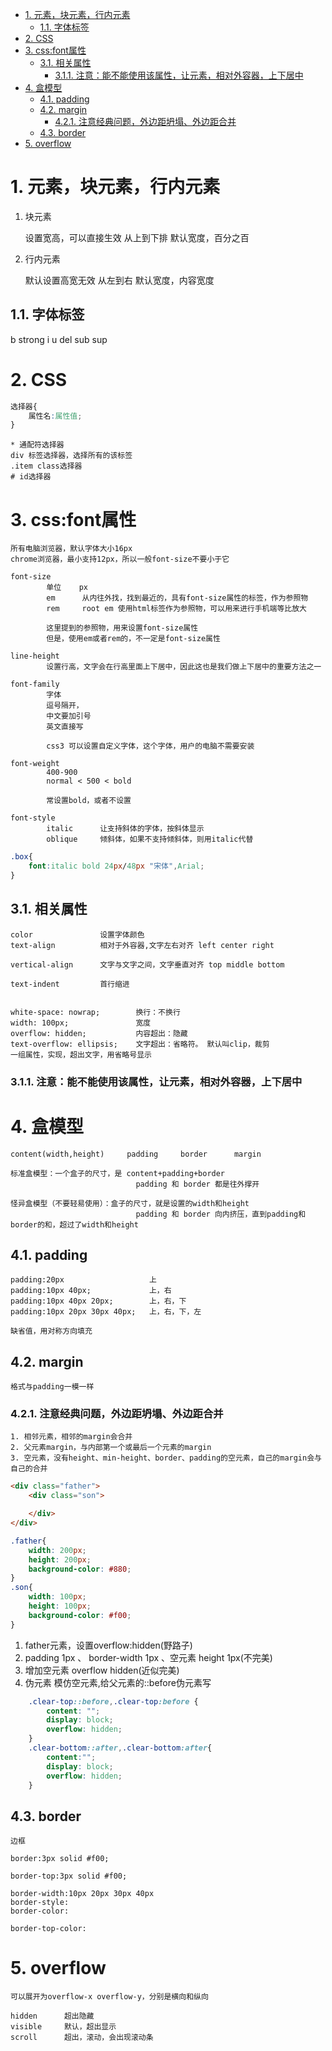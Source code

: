 <!-- TOC -->

- [1. 元素，块元素，行内元素](#1-元素块元素行内元素)
    - [1.1. 字体标签](#11-字体标签)
- [2. CSS](#2-css)
- [3. css:font属性](#3-cssfont属性)
    - [3.1. 相关属性](#31-相关属性)
        - [3.1.1. 注意：能不能使用该属性，让元素，相对外容器，上下居中](#311-注意能不能使用该属性让元素相对外容器上下居中)
- [4. 盒模型](#4-盒模型)
    - [4.1. padding](#41-padding)
    - [4.2. margin](#42-margin)
        - [4.2.1. 注意经典问题，外边距坍塌、外边距合并](#421-注意经典问题外边距坍塌外边距合并)
    - [4.3. border](#43-border)
- [5. overflow](#5-overflow)

<!-- /TOC -->
# 1. 元素，块元素，行内元素

1. 块元素

    设置宽高，可以直接生效
    从上到下排
    默认宽度，百分之百

2. 行内元素

    默认设置高宽无效
    从左到右
    默认宽度，内容宽度

## 1.1. 字体标签

b strong
i
u
del
sub
sup

# 2. CSS

```css
选择器{
    属性名:属性值;
}
```

    * 通配符选择器
    div 标签选择器，选择所有的该标签
    .item class选择器
    # id选择器

# 3. css:font属性

    所有电脑浏览器，默认字体大小16px
    chrome浏览器，最小支持12px，所以一般font-size不要小于它

    font-size
            单位    px
            em      从内往外找，找到最近的，具有font-size属性的标签，作为参照物
            rem     root em 使用html标签作为参照物，可以用来进行手机端等比放大

            这里提到的参照物，用来设置font-size属性
            但是，使用em或者rem的，不一定是font-size属性

    line-height
            设置行高，文字会在行高里面上下居中，因此这也是我们做上下居中的重要方法之一

    font-family
            字体
            逗号隔开，
            中文要加引号
            英文直接写

            css3 可以设置自定义字体，这个字体，用户的电脑不需要安装
        
    font-weight
            400-900
            normal < 500 < bold

            常设置bold，或者不设置

    font-style
            italic      让支持斜体的字体，按斜体显示
            oblique     倾斜体，如果不支持倾斜体，则用italic代替

    

```css
.box{
    font:italic bold 24px/48px "宋体",Arial;
}
```

## 3.1. 相关属性
    color               设置字体颜色
    text-align          相对于外容器,文字左右对齐 left center right

    vertical-align      文字与文字之间，文字垂直对齐 top middle bottom

    text-indent         首行缩进


    white-space: nowrap;        换行：不换行
    width: 100px;               宽度
    overflow: hidden;           内容超出：隐藏
    text-overflow: ellipsis;    文字超出：省略符。 默认叫clip，裁剪
    一组属性，实现，超出文字，用省略号显示
    
### 3.1.1. 注意：能不能使用该属性，让元素，相对外容器，上下居中

# 4. 盒模型

    content(width,height)     padding     border      margin

    标准盒模型：一个盒子的尺寸，是 content+padding+border
                                padding 和 border 都是往外撑开

    怪异盒模型（不要轻易使用）：盒子的尺寸，就是设置的width和height
                                padding 和 border 向内挤压，直到padding和border的和，超过了width和height


## 4.1. padding

    padding:20px                   上
    padding:10px 40px;             上，右
    padding:10px 40px 20px;        上，右，下
    padding:10px 20px 30px 40px;   上，右，下，左

    缺省值，用对称方向填充

## 4.2. margin

    格式与padding一模一样

### 4.2.1. 注意经典问题，外边距坍塌、外边距合并

    1. 相邻元素，相邻的margin会合并
    2. 父元素margin，与内部第一个或最后一个元素的margin
    3. 空元素，没有height、min-height、border、padding的空元素，自己的margin会与自己的合并

```html
<div class="father">
    <div class="son">

    </div>
</div>
```

```css
.father{
    width: 200px;
    height: 200px;
    background-color: #880;
}
.son{
    width: 100px;
    height: 100px;
    background-color: #f00;
}   
```

1. father元素，设置overflow:hidden(野路子)
2. padding 1px 、 border-width 1px 、空元素 height 1px(不完美)
3. 增加空元素 overflow hidden(近似完美)
4. 伪元素 模仿空元素,给父元素的::before伪元素写

```css
    .clear-top::before,.clear-top:before {
        content: "";
        display: block;
        overflow: hidden;
    }
    .clear-bottom::after,.clear-bottom:after{
        content:"";
        display: block;
        overflow: hidden;
    }
```

## 4.3. border
    边框

    border:3px solid #f00;

    border-top:3px solid #f00;

    border-width:10px 20px 30px 40px
    border-style:
    border-color:

    border-top-color:
    
# 5. overflow

    可以展开为overflow-x overflow-y，分别是横向和纵向 

    hidden      超出隐藏
    visible     默认，超出显示
    scroll      超出，滚动，会出现滚动条
